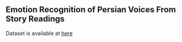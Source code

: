 ## Emotion Recognition of Persian Voices From Story Readings

Dataset is available at [here](https://github.com/mansourehk/ShEMO)

